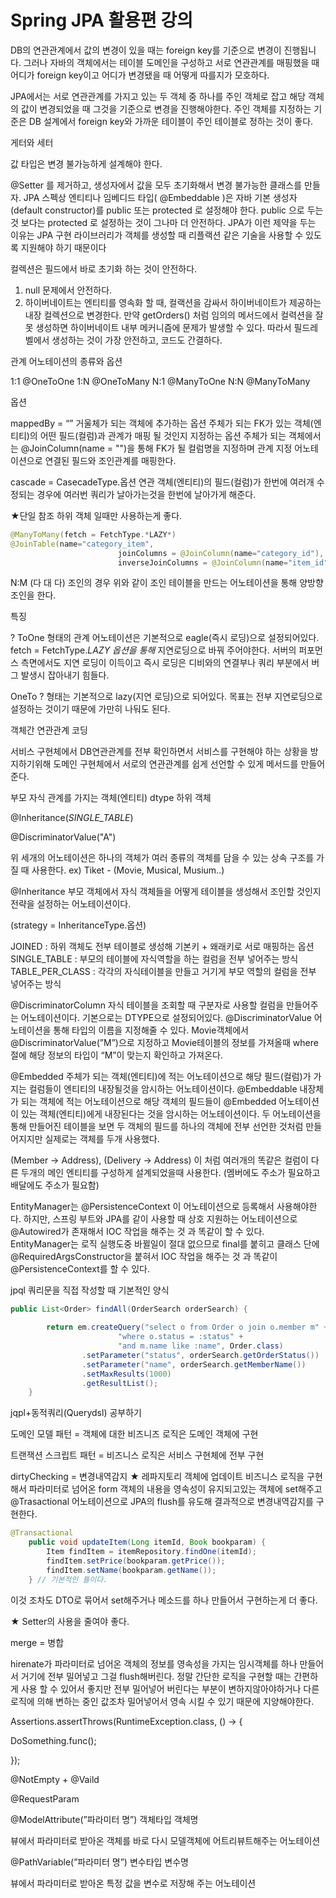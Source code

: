 # Spring JPA 활용편 강의

DB의 연관관계에서 값의 변경이 있을 때는 foreign key를 기준으로 변경이 진행됩니다. 그러나 자바의 객체에서는 테이블 도메인을 구성하고 서로 연관관계를 매핑했을 때 어디가 foreign key이고 어디가 변경됐을 때 어떻게 따를지가 모호하다.

JPA에서는 서로 연관관계를 가지고 있는 두 객체 중 하나를 주인 객체로 잡고 해당 객체의 값이 변경되었을 때 그것을 기준으로 변경을 진행해야한다. 주인 객체를 지정하는 기준은 DB 설계에서 foreign key와 가까운 테이블이 주인 테이블로 정하는 것이 좋다.

게터와 세터

값 타입은 변경 불가능하게 설계해야 한다.

@Setter 를 제거하고, 생성자에서 값을 모두 초기화해서 변경 불가능한 클래스를 만들자. JPA 스펙상 엔티티나 임베디드 타입( @Embeddable )은 자바 기본 생성자(default constructor)를 public 또는 protected 로 설정해야 한다. public 으로 두는 것 보다는 protected 로 설정하는 것이 그나마 더 안전하다.
JPA가 이런 제약을 두는 이유는 JPA 구현 라이브러리가 객체를 생성할 때 리플랙션 같은 기술을 사용할 수 있도록 지원해야 하기 때문이다

컬렉션은 필드에서 바로 초기화 하는 것이 안전하다.

1. null 문제에서 안전하다.
2. 하이버네이트는 엔티티를 영속화 할 때, 컬랙션을 감싸서 하이버네이트가 제공하는 내장 컬렉션으로 변경한다. 만약 getOrders() 처럼 임의의 메서드에서 컬력션을 잘못 생성하면 하이버네이트 내부 메커니즘에 문제가 발생할 수 있다. 따라서 필드레벨에서 생성하는 것이 가장 안전하고, 코드도 간결하다.

관계 어노테이션의 종류와 옵션

1:1 @OneToOne
1:N @OneToMany
N:1 @ManyToOne
N:N @ManyToMany

옵션

mappedBy = “”
거울체가 되는 객체에 추가하는 옵션 주체가 되는 FK가 있는 객체(엔티티)의 어떤 필드(컬럼)과 관계가 매핑 될 것인지 지정하는 옵션
주체가 되는 객체에서는 @JoinColumn(name = "")을 통해 FK가 될 컬럼명을 지정하며 관계 지정 어노테이션으로 연결된 필드와 조인관계를 매핑한다.

cascade = CasecadeType.옵션
연관 객체(엔티티)의  필드(컬럼)가 한번에 여러개 수정되는 경우에 여러번 쿼리가 날아가는것을 한번에 날아가게 해준다.

★단일 참조 하위 객체 일때만 사용하는게 좋다.

```java
@ManyToMany(fetch = FetchType.*LAZY*)
@JoinTable(name="category_item",
						joinColumns = @JoinColumn(name="category_id"),
						inverseJoinColumns = @JoinColumn(name="item_id"))
```

N:M (다 대 다) 조인의 경우 위와 같이 조인 테이블을 만드는 어노테이션을 통해 양방향 조인을 한다.

특징

? ToOne 형태의 관계 어노테이션은 기본적으로  eagle(즉시 로딩)으로 설정되어있다. 
fetch = FetchType.*LAZY 옵션을 통해* 지연로딩으로 바꿔 주어야한다. 서버의 퍼포먼스 측면에서도 지연 로딩이 이득이고 즉시 로딩은 디비와의 연결부나 쿼리 부분에서 버그 발생시 잡아내기 힘들다.

OneTo ?  형태는 기본적으로 lazy(지연 로딩)으로 되어있다. 목표는 전부 지연로딩으로 설정하는 것이기 때문에 가만히 나둬도 된다.

객체간 연관관계 코딩

서비스 구현체에서 DB연관관계를 전부 확인하면서 서비스를 구현해야 하는 상황을 방지하기위해 도메인 구현체에서 서로의 연관관계를 쉽게 선언할 수 있게 메서드를 만들어준다.

부모 자식 관계를 가지는 객체(엔티티) dtype 하위 객체

@Inheritance(*SINGLE_TABLE*)

@DiscriminatorValue("A")

위 세개의 어노테이션은 하나의 객체가 여러 종류의 객체를 담을 수 있는 상속 구조를 가질 때 사용한다. ex) Tiket - (Movie, Musical, Musium..)

@Inheritance
부모 객체에서 자식 객체들을 어떻게 테이블을 생성해서 조인할 것인지 전략을 설정하는 어노테이션이다.

(strategy = InheritanceType.옵션)

JOINED : 하위 객체도 전부 테이블로 생성해 기본키 + 왜래키로 서로 매핑하는 옵션SINGLE_TABLE : 부모의 테이블에 자식역할을 하는 컬럼을 전부 넣어주는 방식
TABLE_PER_CLASS : 각각의 자식테이블을 만들고 거기게 부모 역할의 컬럼을 전부 넣어주는 방식

@DiscriminatorColumn
자식 테이블을 조회할 때 구분자로 사용할 컬럼을 만들어주는 어노테이션이다. 기본으로는 DTYPE으로 설정되어있다. @DiscriminatorValue 어노테이션을 통해 타입의 이름을 지정해줄 수 있다.  Movie객체에서 @DiscriminatorValue(”M”)으로 지정하고 Movie테이블의 정보를 가져올때 where절에 해당 정보의 타입이 “M”이 맞는지 확인하고 가져온다.

@Embedded 주체가 되는 객체(엔티티)에 적는  어노테이션으로 해당 필드(컬럼)가 가지는 컬럼들이 엔티티의 내장될것을 암시하는 어노테이션이다.
@Embeddable
내장체가 되는 객체에 적는 어노테이션으로 해당 객체의 필드들이 @Embedded 어노테이션이 있는 객체(엔티티)에게 내장된다는 것을 암시하는 어노테이션이다. 
두 어노테이션을 통해 만들어진 테이블을 보면 두 객체의 필드를 하나의 객체에 전부 선언한 것처럼 만들어지지만 실제로는 객체를 두개 사용했다.

(Member → Address), (Delivery → Address)
이 처럼 여러개의 똑같은 컬럼이 다른 두개의 메인 엔티티를 구성하게 설계되었을때 사용한다.
(멤버에도 주소가 필요하고 배달에도 주소가 필요함)

EntityManager는 @PersistenceContext 이 어노테이션으로 등록해서 사용해야한다.
하지만, 스프링 부트와 JPA를 같이 사용할 때 상호 지원하는 어노테이션으로@Autowired가 존재해서 IOC 작업을 해주는 것 과 똑같이 할 수 있다.
EntityManager는 로직 실행도중 바뀔일이 절대 없으므로
final를 붙히고 클래스 단에 @RequiredArgsConstructor을 붙혀서
IOC 작업을 해주는 것 과 똑같이 @PersistenceContext를 할 수 있다.

jpql 쿼리문을 직접 작성할 때 기본적인 양식

```java
public List<Order> findAll(OrderSearch orderSearch) {

        return em.createQuery("select o from Order o join o.member m" +
                        "where o.status = :status" +
                        "and m.name like :name", Order.class)
                .setParameter("status", orderSearch.getOrderStatus())
                .setParameter("name", orderSearch.getMemberName())
                .setMaxResults(1000)
                .getResultList();
    }
```

jqpl+동적쿼리(Querydsl) 공부하기 

도메인 모델 패턴 = 객체에 대한 비즈니즈 로직은 도메인 객체에 구현

트랜잭션 스크립트 패턴 = 비즈니스 로직은 서비스 구현체에 전부 구현

dirtyChecking = 변경내역감지 ★
레파지토리 객체에 업데이트 비즈니스 로직을 구현해서 파라미터로 넘어온 form 객체의 내용을 영속성이 유지되고있는 객체에 set해주고 @Trasactional 어노테이션으로 JPA의 flush를 유도해 결과적으로 변경내역감지를 구현한다.

```java
@Transactional
    public void updateItem(Long itemId, Book bookparam) {
        Item findItem = itemRepository.findOne(itemId);
        findItem.setPrice(bookparam.getPrice());
        findItem.setName(bookparam.getName());
    } // 기본적인 틀이다.
```

이것 조차도 DTO로 묶어서 set해주거나 메소드를 하나 만들어서 구현하는게 더 좋다.

★ Setter의 사용을 줄여야 좋다.

merge = 병합

hirenate가 파라미터로 넘어온 객체의 정보를 영속성을 가지는 임시객체를 하나 만들어서 거기에 전부 밀어넣고 그걸 flush해버린다. 정말 간단한 로직을 구현할 때는 간편하게 사용 할 수 있어서 좋지만 전부 밀어넣어 버린다는 부분이 변하지않아야하거나 다른 로직에 의해 변하는 중인 값조차 밀어넣어서 영속 시킬 수 있기 때문에 지양해야한다.

Assertions.assertThrows(RuntimeException.class, () -> {

DoSomething.func();

});

@NotEmpty + @Vaild

@RequestParam

@ModelAttribute(”파라미터 명”) 객체타입 객체명

뷰에서 파라미터로 받아온 객체를 바로 다시 모델객체에 어트리뷰트해주는 어노테이션

@PathVariable(”파라미터 명”) 변수타입 변수명

뷰에서 파라미터로 받아온 특정 값을 변수로 저장해 주는 어노테이션
